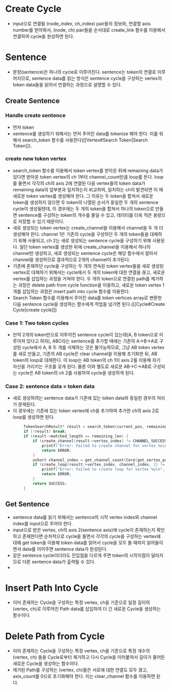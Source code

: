 # Create Cycle
- input으로 연결될 (node_index, ch_index) pair들의 정보와, 연결할 axis number를 받아와서, (node, ch) pair들을 순서대로 create_link 함수를 이용해서 연결하여 cycle을 완성하면 된다. 
# Sentence
- 문장(sentence)은 하나의 cycle로 이루어진다. sentence는 token의 연결로 이루어지므로, sentence data를 읽는 방식은 sentence cycle을 구성하는 vertex의 token data들을 읽어서 연결하는 과정으로 설명할 수 있다. 
## Create Sentence
### Handle create sentence
- 먼저 token
- sentence를 생성하기 위해서는 먼저 주어진 data를 tokenize 해야 한다. 이를 위해서 search_token 함수를 사용한다([[Vertex#Search Token|Search Token]]). 
### create new token vertex
- search_token 함수를 이용해서 token vertex를 받아온 뒤에 remaining data가 있다면 받아온 token vertex의 ch 1부터 channel_count만큼 loop를 돈다. loop를 돌면서 각각의 ch의 axis 2에 연결된 다음 vertex들의 token data가 remaining data의 앞부분과 일치하는지 비교하여, 일치하는 ch이 발견되면 이 때 새로운 token vertex를 생성해야 한다. 그 이유는 두 token을 합쳐서 새로운 token을 생성하지 않으면 두 token의 나열된 순서가 동일한 두 개의 sentence cycle이 생성될텐데, 이 경우에는 두 개의 token을 합쳐서 하나의 token으로 만들면 sentence를 구성하는 token의 개수를 줄일 수 있고, 데이터를 더욱 적은 용량으로 저장할 수 있기 때문이다. 
- 새로 생성되는 token vertex는 create_channel을 이용해서 channel을 두 개 더 생성해야 한다. channel 1은 기존의 cycle을 구성하던 두 개의 token들을 대체하기 위해 사용되고, ch 2는 새로 생성되는 sentence cycle을 구성하기 위해 사용된다. 일단 token vertex를 생성한 뒤에 create_channel을 이용해서 하나의 channel만 생성하고, 새로 생성되는 sentence cycle은 해당 함수에서 알아서 channel을 생성하므로 결과적으로 2개의 channel이 추가된다. 
- 기존에 존재하던 cycle을 구성하는 두 개의 연속된 token vertex들을 새로 생성된 vertex로 대체하기 위해서는 cycle에서 두 개의 token에 대한 연결을 끊고, 새로운 vertex를 삽입하는 과정을 거쳐야 한다. 두 개의 token으로 연결된 path를 제거하는 과정은 delete path from cycle function을 이용하고, 새로운 token vertex 1개를 삽입하는 과정은 insert path into cycle 함수를 이용한다. 
- Search Token 함수를 이용해서 주어진 data를 token vertices array로 변환한 다음 sentence cycle을 생성하는 함수에게 작업을 넘기면 된다.([[Cycle#Create Cycle|create cycle]]) 
### Case 1: Two token cycles
- 만약 2개의 token만으로 이루어진 sentence cycle이 있는데(A, B token으로 이루어져 있다고 하자), ABC라는 sentence를 추가할 때에는 기존의 A->B->A로 구성된 cycle에서 A, B 두 개를 삭제하는 것은 불가능하므로, 그냥 AB token vertex를 새로 만들고, 기존의 AB cycle은 clear channel을 이용해 초기화한 뒤, AB token의 loop로 대체한다. 이 loop는 AB token의 ch 1이 axis 2를 이용해 자기 자신을 가리키는 구조를 갖게 된다. 물론 이와 별도로 새로운 AB->C->AB로 구성되는 cycle은 AB token의 ch 2를 사용하여 cycle을 생성하게 된다. 
### Case 2: sentence data = token data
- 새로 생성하려는 sentence data가 기존에 있는 token data와 동일한 경우의 처리가 문제된다. 
- 이 경우에는 기존에 있는 token vertex에 ch을 추가하여 추가한 ch의 axis 2로 loop를 생성하면 된다. 
```c
        TokenSearchResult* result = search_token(current_pos, remaining_len);
        if (!result) break;
        if (result->matched_length == remaining_len) {
            if (create_channel(result->vertex_index) != CHANNEL_SUCCESS) {
                printf("Error: Failed to create channel for vertex %u\n", result->vertex_index);
                return ERROR;
            }
            ushort channel_index = get_channel_count(Core[get_vertex_position(result->vertex_index)]) - 1;
            if (create_loop(result->vertex_index, channel_index, 2) != LINK_SUCCESS) {
                printf("Error: Failed to create loop for vertex %u\n", result->vertex_index);
                return ERROR;
            }
            return SUCCESS;
        }
```
## Get Sentence
- sentence data를 읽기 위해서는 sentence의 시작 vertex index와 channel index를 input으로 주어야 한다. 
- input으로 받은 vertex, ch의 axis 2(sentence axis)에 cycle이 존재하는지 확인하고 존재한다면 순차적으로 cycle을 돌면서 각각의 cycle을 구성하는 vertex에 대해 get token을 이용해 token data를 읽어서 cycle을 모두 돌 때까지 읽어들이면서 data를 이어주면 sentence data가 완성된다. 
- 같은 sentence cycle이더라도 진입점을 다르게 주면 token의 시작지점이 달라지므로 다른 sentence data가 출력될 수 있다. 
- 
# Insert Path Into Cycle
- 이미 존재하는 Cycle을 구성하는 특정 vertex, ch을 기준으로 일정 길이의 (vertex, ch)로 이루어진 Path data를 삽입하여 더 긴 새로운 Cycle을 생성하는 함수이다. 
# Delete Path from Cycle
- 이미 존재하는 Cycle을 구성하는 특정 vertex, ch을 기준으로 특정 개수의 (vertex, ch) 들을 Cycle로부터 제거하고 다시 Cycle을 이어붙여서 길이가 줄어든 새로운 Cycle을 생성하는 함수이다. 
- 제거된 Path를 구성하는 (vertex, ch)들은 서로에 대한 연결도 모두 끊고, axis_count를 0으로 초기화해야 한다.  이는 clear_channel 함수를 이용하면 된다. 
